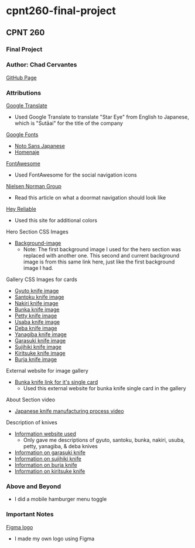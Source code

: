# cpnt260-final-project
## CPNT 260
### Final Project 
### Author: Chad Cervantes 

[GitHub Page](https://chad-cervantes.github.io/cpnt260-final-project/)

### Attributions

[Google Translate](https://translate.google.ca/)
  - Used Google Translate to translate "Star Eye" from English to Japanese, which is "Sutāai" for the title of the company

[Google Fonts](https://fonts.google.com/)
- [Noto Sans Japanese](https://fonts.google.com/noto/specimen/Noto+Sans+JP)
- [Homenaje](https://fonts.google.com/specimen/Homenaje?query=ming&sort=popularity)

[FontAwesome](https://fontawesome.com/)
  - Used FontAwesome for the social navigation icons

[Nielsen Norman Group](https://www.nngroup.com/articles/footers/)
  - Read this article on what a doormat navigation should look like

[Hey Reliable](https://heyreliable.com/ultimate-google-font-pairings/)
  - Used this site for additional colors

Hero Section CSS Images
- [Background-image](https://sharpedgeshop.com/products/sg2-bunka-matte-165mm)
  - Note: The first background image I used for the hero section was replaced with another one. This second and current background image is from this same link here, just like the first background image I had.

Gallery CSS Images for cards
- [Gyuto knife image](https://www.chefslocker.co.uk/store/p87/WASakai.html)
- [Santoku knife image](https://www.justonecookbook.com/your-guide-to-japanese-knives/)
- [Nakiri knife image](https://www.koiknives.com/blogs/japanese-knives/santoku-vs-nakiri-knives-which-one-is-right-for-you)
- [Bunka knife image](https://knifewear.com/products/yoshikane-shirogami-stainless-nashiji-bunka-165mm)
- [Petty knife image](https://staysharpmtl.com/en/collections/petty/products/hitohira-imojiya-th-aogami-super-petty-120mm)
- [Usaba knife image](https://en.wikipedia.org/wiki/Usuba_b%C5%8Dch%C5%8D)
- [Deba knife image](https://www.chefslocker.co.uk/deba--butchery.html)
- [Yanagiba knife image](https://en.wikipedia.org/wiki/Yanagi_ba)
- [Garasuki knife image](https://takahashikusu.co.jp/en/product/468/)
- [Sujihiki knife image](https://staysharpmtl.com/en/products/hado-ginsan-sujihiki-270-mm-kijiro-laque)
- [Kiritsuke knife image](https://staysharpmtl.com/en/products/yoshikane-skd-nashiji-kiritsuke-gyuto-240mm-tagayasan)
- [Burja knife image](https://osterrob.si/products/burja-noz-za-prsut-300-mm)

External website for image gallery 
- [Bunka knife link for it's single card](https://knifewear.com/collections/bunka/products/hatsukokoro-kumokage-aogami-kurouchi-damascus-bunka-180mm)
  - Used this external website for bunka knife single card in the gallery 

About Section video
- [Japanese knife manufacturing process video](https://www.youtube.com/embed/Q-8dnpiEePk)

Description of knives
- [Information website used](https://sharpedgeshop.com/blogs/knives-101/types-of-japanese-kitchen-knives)
  - Only gave me descriptions of gyuto, santoku, bunka, nakiri, usuba, petty, yanagiba, & deba knives
- [Information on garasuki knife](https://knifetoronto.com/products/sugimoto-western-cm-garasuki-170mm)
- [Information on sujihiki knife](https://www.koiknives.com/blogs/japanese-knives/sujihiki-knife-faqs)
- [Information on burja knife](https://sharpedgeshop.com/products/sg2-burja-prosciutto-knife-300mm)
- [Information on kiritsuke knife](https://chefsvisionknives.com/blogs/chefs-vision-blog/what-is-a-kiritsuke-knife-used-for-here-is-the-answer)

### Above and Beyond 

- I did a mobile hamburger menu toggle

### Important Notes

[Figma logo](https://www.figma.com/file/Tig1HaHmc7ohUgYgi7kdld/CPNT-260-Final-Project-logo?type=design&node-id=0-1&mode=design&t=uC6NUTCpTpXAhTSJ-0)
- I made my own logo using Figma